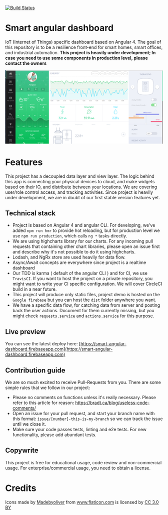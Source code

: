 [![Build Status](https://travis-ci.org/smart-dashboard/angular-dashboard.svg?branch=master)](https://travis-ci.org/smart-dashboard/angular-dashboard)


# Smart angular dashboard
IoT (Internet of Things) specific dashboard based on Angular 4. The goal of this repository is to be a resilience front-end for smart homes, smart offices, and industrial automation. 
**This project is heavily under development; In case you need to use some components in production level, please contact the owners**


![Smart home app](screenshot-2.png "Smart home app")

# Features
This project has a decoupled data layer and view layer. 
The logic behind this app is connecting your physical devices to cloud, and make widgets based on their IO, and distribute between your locations.
We are covering user/role control access, and tracking activities. Since project is heavily under development, we are in doubt of our 
first stable version features yet.

## Technical stack

* Project is based on Angular 4 and angular CLI. For developing, we've added `npm run hmr` to provide hot reloading, but for production level we use `npm run production`, which calls `ng *` tasks directly.
* We are using highcharts library for our charts. For any incoming pull requests that containing other chart libraries, please open an issue first and describe why it's not possible to do it using highcharts.
* Lodash, and NgRx store are used heavily for data flow.
* Async/Await concepts are everywhere since project is a realtime dashboard
* Our TDD is karma ( default of the angular CLI ) and for CI, we use `TravisCI`. If you want to host the project on a private repository, you might want to 
write your CI specific configuration. We will cover CircleCI build in a near future.
* This project will produce only static files, project demo is hosted on the `Google firebase` but you can host the `dist` folder anywhere you want.
* We have a specific data flow, for catching data from server and posting back the user actions. Document for them currently missing, but you might check `requests.service` and `actions.service`
for this purpose.

## Live preview

You can see the latest deploy here: [https://smart-angular-dashboard.firebaseapp.com](https://smart-angular-dashboard.firebaseapp.com)

## Contribution guide
We are so much excited to receive Pull-Requests from you. There are some simple rules that we follow in our project:

* Please no comments on functions unless it's really necessary. Please refer to this article for reason: https://bradt.ca/blog/useless-code-comments/
* Open an issue for your pull request, and start your branch name with this format: `issue/[number]-this-is-my-branch` so we can track the issue until we close it.
* Make sure your code passes tests, linting and e2e tests. For new functionality, please add abundant tests.


## Copywrite
This project is free for educational usage, code review and non-commercial usage. For enterprise/commercial usage, you need to obtain a license. 

# Credits
<div>Icons made by <a href="http://www.flaticon.com/authors/madebyoliver" title="Madebyoliver">Madebyoliver</a> from <a href="http://www.flaticon.com" title="Flaticon">www.flaticon.com</a> is licensed by <a href="http://creativecommons.org/licenses/by/3.0/" title="Creative Commons BY 3.0" target="_blank">CC 3.0 BY</a></div>
